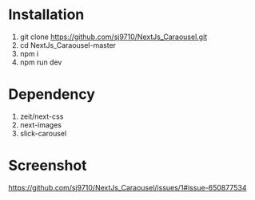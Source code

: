 # Installation
1. git clone https://github.com/sj9710/NextJs_Caraousel.git
2. cd NextJs_Caraousel-master
3. npm i
4. npm run dev

# Dependency
1. zeit/next-css
2. next-images
3. slick-carousel

# Screenshot

https://github.com/sj9710/NextJs_Caraousel/issues/1#issue-650877534
